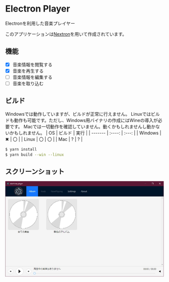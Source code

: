 # Electron Player

Electronを利用した音楽プレイヤー

このアプリケーションは[Nextron](https://github.com/saltyshiomix/nextron)を用いて作成されています。

## 機能

-   [x] 音楽情報を閲覧する
-   [x] 音楽を再生する
-   [ ] 音楽情報を編集する
-   [ ] 音楽を取り込む

## ビルド

Windowsでは動作していますが、ビルドが正常に行えません。
Linuxではビルドも動作も可能です。ただし、Windows用バイナリの作成にはWineの導入が必要です。
Macでは一切動作を確認していません。動くかもしれませんし動かないかもしれません。
| OS | ビルド | 実行 |
| ------- | :----: | :---: |
| Windows | ✖ | 〇 |
| Linux | 〇 | 〇 |
| Mac | ? | ? |

```bash
$ yarn install
$ yarn build --win --linux
```

## スクリーンショット

<img src="./resources/screenshot_1.jpg">
